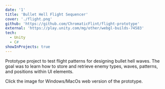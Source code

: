 ```yaml
---
date: '1'
title: 'Bullet Hell Flight Sequencer'
cover: './flight.png'
github: 'https://github.com/ChromaticFlint/flight-prototype'
external: 'https://play.unity.com/mg/other/webgl-builds-74583'
tech:
  - Unity
  - C#
showInProjects: true
---
```


Prototype project to test flight patterns for designing bullet hell waves. The goal was to learn how to store and retrieve enemy types, waves, patterns, and positions within UI elements.

Click the image for Windows/MacOs web version of the prototype.
